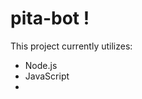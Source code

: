 # pita-bot !
This project currently utilizes: 
- Node.js
- JavaScript
- [discord.js]:(https://discord.js.org/#/)
